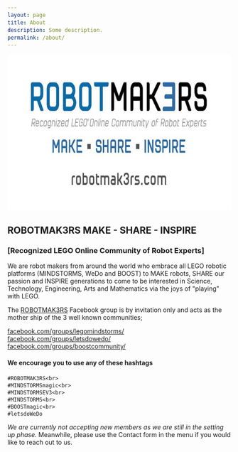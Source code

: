 ```yaml
---
layout: page
title: About
description: Some description.
permalink: /about/
---
```


<img width="700" height="350" itemprop="image" class="img-rounded" src="/assets/img/RM3.jpg" style="padding: 0px;" alt="Your Name">

## ROBOTMAK3RS  MAKE - SHARE - INSPIRE
### [Recognized LEGO Online Community of Robot Experts]


We are robot makers from around the world who embrace all LEGO robotic platforms (MINDSTORMS, WeDo and BOOST) to MAKE robots, SHARE our passion and INSPIRE generations to come to be interested in Science, Technology, Engineering, Arts and Mathematics via the joys of "playing" with LEGO.


The <a href="https://www.facebook.com/groups/Robotmak3rsRLOC/">ROBOTMAK3RS</a> Facebook group is by invitation only and acts as the mother ship of the 3 well known communities;

<a href="https://www.facebook.com/groups/legomindstorms/">facebook.com/groups/legomindstorms/</a><br>
<a href="https://www.facebook.com/groups/letsdowedo/">facebook.com/groups/letsdowedo/</a><br>
<a href="https://www.facebook.com/groups/BOOSTcommunity/">facebook.com/groups/boostcommunity/</a><br>

#### We encourage you to use any of these hashtags 
    #ROBOTMAK3RS<br>
	#MINDSTORMSmagic<br> 
	#MINDSTORMSEV3<br>  
	#MINDSTORMS<br>
	#BOOSTmagic<br> 
	#letsdoWeDo

<em>We are currently not accepting new members as we are still in the setting up phase.</em>
Meanwhile, please use the Contact form in the menu if you would like to reach out to us.

